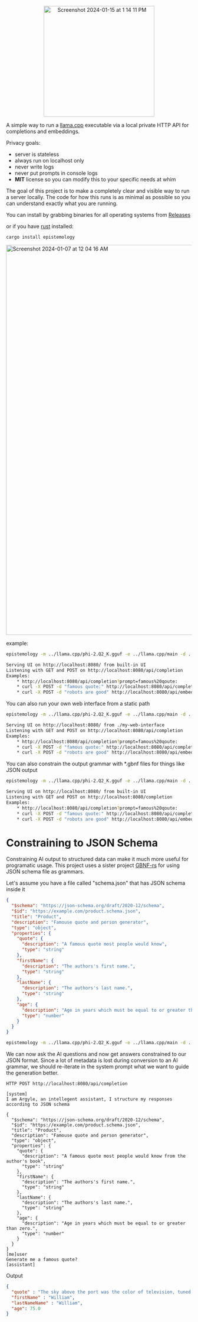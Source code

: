 <p align="center"><img width="300" alt="Screenshot 2024-01-15 at 1 14 11 PM" src="https://github.com/richardanaya/epistemology/assets/294042/4e4f6e66-52b0-43b1-87df-8a7c86e3b5c0"></p>

A simple way to run a [llama.cpp](https://github.com/ggerganov/llama.cpp) executable via a local private HTTP API for completions and embeddings.

Privacy goals:
* server is stateless
* always run on localhost only
* never write logs
* never put prompts in console logs
* **MIT** license so you can modify this to your specific needs at whim

The goal of this project is to make a completely clear and visible way to run a server locally. The code for how this runs is as minimal as possible so you can understand exactly what you are running.

You can install by grabbing binaries for all operating systems from [Releases](https://github.com/richardanaya/epistemology/releases)

or if you have [rust](https://rustup.rs/) installed:

```
cargo install epistemology
```

<img width="1056" alt="Screenshot 2024-01-07 at 12 04 16 AM" src="https://github.com/richardanaya/epistemology/assets/294042/e4020db2-562f-4773-be39-be9226a81674">


example:
```bash
epistemology -m ../llama.cpp/phi-2.Q2_K.gguf -e ../llama.cpp/main -d ../llama.cpp/embedding

Serving UI on http://localhost:8080/ from built-in UI
Listening with GET and POST on http://localhost:8080/api/completion
Examples:
    * http://localhost:8080/api/completion?prompt=famous%20qoute:
    * curl -X POST -d "famous quote:" http://localhost:8080/api/completion
    * curl -X POST -d "robots are good" http://localhost:8080/api/embedding
```

You can also run your own web interface from a static path

```bash
epistemology -m ../llama.cpp/phi-2.Q2_K.gguf -e ../llama.cpp/main -d ../llama.cpp/embedding -u ./my-web-interface

Serving UI on http://localhost:8080/ from ./my-web-interface
Listening with GET and POST on http://localhost:8080/api/completion
Examples:
    * http://localhost:8080/api/completion?prompt=famous%20qoute:
    * curl -X POST -d "famous quote:" http://localhost:8080/api/completion
    * curl -X POST -d "robots are good" http://localhost:8080/api/embedding
```

You can also constrain the output grammar with *.gbnf files for things like JSON output

```bash
epistemology -m ../llama.cpp/phi-2.Q2_K.gguf -e ../llama.cpp/main -d ../llama.cpp/embedding -g ./json.gbnf

Serving UI on http://localhost:8080/ from built-in UI
Listening with GET and POST on http://localhost:8080/completion
Examples:
    * http://localhost:8080/api/completion?prompt=famous%20qoute:
    * curl -X POST -d "famous quote:" http://localhost:8080/api/completion
    * curl -X POST -d "robots are good" http://localhost:8080/api/embedding
```

# Constraining to JSON Schema

Constraining AI output to structured data can make it much more useful for programatic usage. This project uses a sister project [GBNF-rs](https://github.com/richardanaya/gbnf) for using JSON schema file as grammars.

Let's assume you have a file called "schema.json" that has JSON schema inside it

```json
{
  "$schema": "https://json-schema.org/draft/2020-12/schema",
  "$id": "https://example.com/product.schema.json",
  "title": "Product",
  "description": "Famouse quote and person generator",
  "type": "object",
  "properties": {
    "quote": {
      "description": "A famous quote most people would know",
      "type": "string"
    },
    "firstName": {
      "description": "The authors's first name.",
      "type": "string"
    },
    "lastName": {
      "description": "The authors's last name.",
      "type": "string"
    },
    "age": {
      "description": "Age in years which must be equal to or greater than zero.",
      "type": "number"
    }
  }
}
```

```bash
epistemology -m ../llama.cpp/phi-2.Q2_K.gguf -e ../llama.cpp/main -d ../llama.cpp/embedding -j ./my-schema.json
```

We can now ask the AI questions and now get answers constrained to our JSON format. Since a lot of metadata is lost during conversion to an AI grammar, we should re-iterate in the system prompt what we want to guide the generation better.

```text
HTTP POST http://localhost:8080/api/completion

[system]
I am Argyle, an intellegent assistant, I structure my responses according to JSON schema

{
  "$schema": "https://json-schema.org/draft/2020-12/schema",
  "$id": "https://example.com/product.schema.json",
  "title": "Product",
  "description": "Famouse quote and person generator",
  "type": "object",
  "properties": {
    "quote": {
      "description": "A famous quote most people would know from the author's book",
      "type": "string"
    },
    "firstName": {
      "description": "The authors's first name.",
      "type": "string"
    },
    "lastName": {
      "description": "The authors's last name.",
      "type": "string"
    },
    "age": {
      "description": "Age in years which must be equal to or greater than zero.",
      "type": "number"
    }
  }
}
[me]user
Generate me a famous quote?
[assistant] 
```

Output

```json
{ 
  "quote" : "The sky above the port was the color of television, tuned to a dead channel.",
  "firstName" : "William",
  "lastNameName" : "William",
  "age": 75.0
}
```
